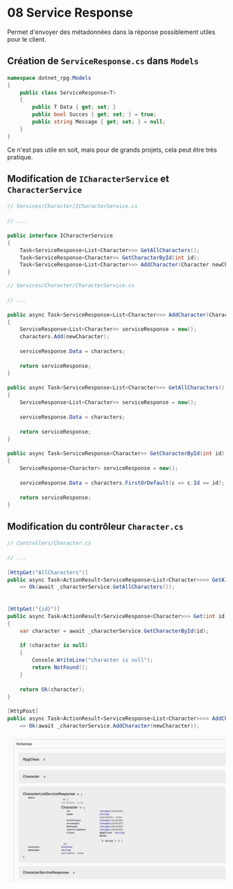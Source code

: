 # 08 Service Response

Permet d'envoyer des métadonnées dans la réponse possiblement utiles pour le client.

## Création de `ServiceResponse.cs` dans `Models`

```csharp
namespace dotnet_rpg.Models
{
    public class ServiceResponse<T>
    {
        public T Data { get; set; }
        public bool Succes { get; set; } = true;
        public string Message { get; set; } = null;
    }
}
```

Ce n'est pas utile en soit, mais pour de grands projets, cela peut être très pratique.



## Modification de `ICharacterService` et `CharacterService`

```cs
// Services/Character/ICharacterService.cs

// ...

public interface ICharacterService
{
    Task<ServiceResponse<List<Character>>> GetAllCharacters();
    Task<ServiceResponse<Character>> GetCharacterById(int id);
    Task<ServiceResponse<List<Character>>> AddCharacter(Character newCharacter);
}
```



```cs
// Services/Character/CharacterService.cs

// ...

public async Task<ServiceResponse<List<Character>>> AddCharacter(Character newCharacter)
{
    ServiceResponse<List<Character>> serviceResponse = new();
    characters.Add(newCharacter);

    serviceResponse.Data = characters;

    return serviceResponse;
}

public async Task<ServiceResponse<List<Character>>> GetAllCharacters()
{
    ServiceResponse<List<Character>> serviceResponse = new();

    serviceResponse.Data = characters;

    return serviceResponse;
}

public async Task<ServiceResponse<Character>> GetCharacterById(int id)
{
    ServiceResponse<Character> serviceResponse = new();

    serviceResponse.Data = characters.FirstOrDefault(c => c.Id == id);

    return serviceResponse;
}
```



## Modification du contrôleur `Character.cs`

```cs
// Controllers/Character.cs

// ...

[HttpGet("AllCharacters")]
public async Task<ActionResult<ServiceResponse<List<Character>>>> GetAllCharacters()
    => Ok(await _characterService.GetAllCharacters());


[HttpGet("{id}")]
public async Task<ActionResult<ServiceResponse<Character>>> Get(int id)
{
    var character = await _characterService.GetCharacterById(id);

    if (character is null)
    {
        Console.WriteLine("character is null");
        return NotFound();
    }

    return Ok(character);
}

[HttpPost]
public async Task<ActionResult<ServiceResponse<List<Character>>>> AddCharacter(Character newCharacter)
    => Ok(await _characterService.AddCharacter(newCharacter));
```

<img src="assets/service-response-swagger-new-display.png" alt="service-response-swagger-new-display" style="zoom:50%;" />

